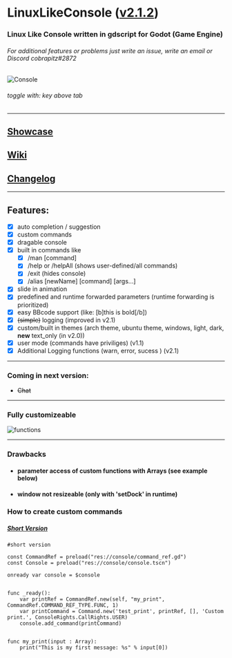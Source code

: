 # LinuxLikeConsole ([v2.1.2](https://github.com/cobrapitz/LinuxLikeConsole/tree/v2.1.2))
### Linux Like Console written in gdscript for Godot (Game Engine)
###### For additional features or problems just write an issue, write an email or Discord cobrapitz#2872


![Console](https://github.com/cobrapitz/LinuxLikeConsole/blob/master/showcase/consoleFront.PNG)

###### toggle with: key above tab

***

## [Showcase](https://github.com/cobrapitz/LinuxLikeConsole/wiki/Showcase)

## [Wiki](https://github.com/cobrapitz/LinuxLikeConsole/wiki)

## [Changelog](https://github.com/cobrapitz/LinuxLikeConsole/wiki/Changelog)

***

## Features:
* [x] auto completion / suggestion
* [x] custom commands
* [x] dragable console
* [x] built in commands like
  * [x] /man [command]
  * [x] /help or /helpAll (shows user-defined/all commands)
  * [x] /exit (hides console)
  * [x] /alias [newName] [command] [args...]
* [x] slide in animation
* [x] predefined and runtime forwarded parameters (runtime forwarding is prioritized)
* [x] easy BBcode support (like: [b]this is bold[/b])
* [x] ~~(simple)~~  logging (improved in v2.1)
* [x] custom/built in themes (arch theme, ubuntu theme, windows, light, dark, **new** text_only (in v2.0))
* [x] user mode (commands have priviliges) (v1.1)
* [x] Additional Logging functions (warn, error, sucess ) (v2.1)
***
### Coming in next version:
- ~~Chat~~

***
### Fully customizeable

![functions](https://github.com/cobrapitz/LinuxLikeConsole/blob/master/showcase/console10.PNG)

***

### Drawbacks
* #### parameter access of custom functions with Arrays (see example below)
* #### window not resizeable (only with 'setDock' in runtime)


### How to create custom commands

##### [Short Version](https://github.com/cobrapitz/LinuxLikeConsole/wiki/Examples#1-how-to-add-custom-command-1)
```gdscript
#short version

const CommandRef = preload("res://console/command_ref.gd")
const Console = preload("res://console/console.tscn")

onready var console = $console


func _ready():
    var printRef = CommandRef.new(self, "my_print", CommandRef.COMMAND_REF_TYPE.FUNC, 1)
    var printCommand = Command.new('test_print', printRef, [], 'Custom print.', ConsoleRights.CallRights.USER)
    console.add_command(printCommand)

    
func my_print(input : Array):
    print("This is my first message: %s" % input[0]) 
```
